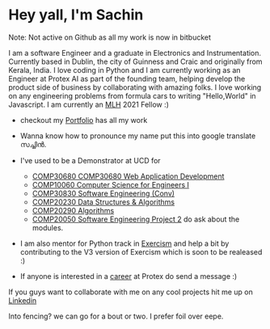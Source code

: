 # Hey yall, I'm Sachin 

Note: Not active on Github as all my work is now in bitbucket 

I am a software Engineer and a graduate in Electronics and Instrumentation. Currently based in Dublin, the city of Guinness and Craic and originally from Kerala, India. I love coding in Python and I am currently working as an Engineer at Protex AI as part of the founding team, helping develop the product side of business by collaborating with amazing folks. I love working on any engineering problems from formula cars to writing "Hello,World" in Javascript. I am currently an [MLH](https://fellowship.mlh.io/programs/open-source) 2021 Fellow :)

- checkout my [Portfolio](https://www.sachinsoman.com) has all my work
- Wanna know how to pronounce my name put this into google translate സച്ചിൻ.
- I've used to be a Demonstrator at UCD for
    * [COMP30680 COMP30680 Web Application Development](https://sisweb.ucd.ie/usis/!W_HU_MENU.P_PUBLISH?p_tag=MODULE&MODULE=COMP30680)
    * [COMP10060 Computer Science for Engineers I](https://sisweb.ucd.ie/usis/!W_HU_MENU.P_PUBLISH?p_tag=MODULE&MODULE=COMP10060) 
    * [COMP30830 Software Engineering (Conv)](https://sisweb.ucd.ie/usis/!W_HU_MENU.P_PUBLISH?p_tag=MODULE&MODULE=COMP30830) 
    * [COMP20230 Data Structures & Algorithms](https://sisweb.ucd.ie/usis/!W_HU_MENU.P_PUBLISH?p_tag=MODULE&MODULE=COMP20230) 
    * [COMP20290 Algorithms](https://sisweb.ucd.ie/usis/!W_HU_MENU.P_PUBLISH?p_tag=MODULE&MODULE=COMP20290) 
    * [COMP20050 Software Engineering Project 2](https://sisweb.ucd.ie/usis/!W_HU_MENU.P_PUBLISH?p_tag=MODULE&MODULE=COMP20050) 
    do ask about the modules.

- I am also mentor for Python track in [Exercism](https://exercism.io/) and help a bit by contributing to the V3 version of Exercism which is soon to be realeased :)
- If anyone is interested in a [career](https://www.protex.ai/careers) at Protex do send a message :)

If you guys want to collaborate with me on any cool projects hit me up on [Linkedin](https://www.linkedin.com/in/sachin-soman/)

Into fencing? we can go for a bout or two. I prefer foil over eepe.


